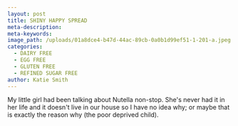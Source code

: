 ```yaml
---
layout: post
title: SHINY HAPPY SPREAD
meta-description:
meta-keywords:
image_path: /uploads/01a8dce4-b47d-44ac-89cb-0a0b1d99ef51-1-201-a.jpeg
categories:
  - DAIRY FREE
  - EGG FREE
  - GLUTEN FREE
  - REFINED SUGAR FREE
author: Katie Smith
---
```

My little girl had been talking about Nutella non-stop. She's never had it in her life and it doesn't live in our house so I have no idea why; or maybe that is exactly the reason why (the poor deprived child).&nbsp;

